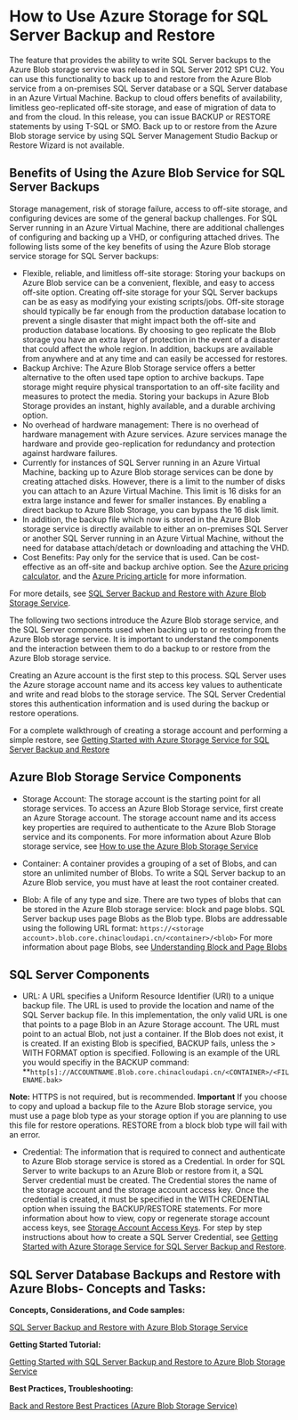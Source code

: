 <properties linkid="manage-services-storage-SQL-Server-backup" urlDisplayName="Storage for SQL Server backups" pageTitle="How to use Azure storage for SQL Server backup and restore | Azure" metaKeywords="" description="" metaCanonical="" services="storage" documentationCenter="" title="How to Use Azure Storage for SQL Server Backup and Restore" authors="karaman" solutions="" manager="clairt" editor="tysonn" />



<h1 id="SQLServerBackupandRestoretostorage">  How to Use Azure Storage for SQL Server Backup and Restore</h1>

The feature that provides the ability to write SQL Server backups to the Azure Blob storage service was released in SQL Server 2012 SP1 CU2. You can use this functionality to back up to and restore from the Azure Blob service from a on-premises SQL Server database or a SQL Server database in an Azure Virtual Machine. Backup to cloud offers benefits of availability, limitless geo-replicated off-site storage, and ease of migration of data to and from the cloud.   In this release, you can issue BACKUP or RESTORE statements by using T-SQL or SMO. Back up to or restore from the Azure Blob storage service by using SQL Server Management Studio Backup or Restore Wizard is not available.

<h2> Benefits of Using the Azure Blob Service for SQL Server Backups</h2>

Storage management, risk of storage failure, access to off-site storage, and configuring devices are some of the general backup challenges.  For SQL Server running in an Azure Virtual Machine, there are additional challenges of configuring and backing up a VHD, or configuring attached drives. The following lists some of the key benefits of using the Azure Blob storage service storage for SQL Server backups:

* Flexible, reliable, and limitless off-site storage: Storing your backups on Azure Blob service can be a convenient, flexible, and easy to access off-site option. Creating off-site storage for your SQL Server backups can be as easy as modifying your existing scripts/jobs. Off-site storage should typically be far enough from the production database location to prevent a single disaster that might impact both the off-site and production database locations. By choosing to geo replicate the Blob storage you have an extra layer of protection in the event of a disaster that could affect the whole region. In addition, backups are available from anywhere and at any time and can easily be accessed for restores.
* Backup Archive: The Azure Blob Storage service offers a better alternative to the often used tape option to archive backups. Tape storage might require physical transportation to an off-site facility and measures to protect the media. Storing your backups in Azure Blob Storage provides an instant, highly available, and a durable archiving option.
* No overhead of hardware management: There is no overhead of hardware management with Azure services. Azure services manage the hardware and provide geo-replication for redundancy and protection against hardware failures.
* Currently for instances of SQL Server running in an Azure Virtual Machine, backing up to Azure Blob storage services can be done by creating attached disks. However, there is a limit to the number of disks you can attach to an Azure Virtual Machine. This limit is 16 disks for an extra large instance and fewer for smaller instances. By enabling a direct backup to Azure Blob Storage, you can bypass the 16 disk limit.
* In addition, the backup file which now is stored in the Azure Blob storage service is directly available to either an on-premises SQL Server or another SQL Server running in an Azure Virtual Machine, without the need for database attach/detach or downloading and attaching the VHD.
* Cost Benefits: Pay only for the service that is used. Can be cost-effective as an off-site and backup archive option. See the [Azure pricing calculator](/zh-cn/pricing/calculator/#data-management "Pricing Calculator"), and the [Azure Pricing article](/zh-cn/pricing/ "Pricing article") for more information.

For more details, see [SQL Server Backup and Restore with Azure Blob Storage Service](http://msdn.microsoft.com/zh-cn/library/jj919148.aspx).

The following two sections introduce the Azure Blob storage service, and the SQL Server components used when backing up to or restoring from the Azure Blob storage service. It is important to understand the components and the interaction between them to do a backup to or restore from the Azure Blob storage service. 

Creating an Azure account is the first step to this process. SQL Server uses the Azure storage account name and its access key values to authenticate and write and read blobs to the storage service. The SQL Server Credential stores this authentication information and is used during the backup or restore operations. 

For a complete walkthrough of creating a storage account and performing a simple restore, see [Getting Started with Azure Storage Service for SQL Server Backup and Restore](http://msdn.microsoft.com/zh-cn/library/jj720558.aspx)

## Azure Blob Storage Service Components 

* Storage Account: The storage account is the starting point for all storage services. To access an Azure Blob Storage service, first create an Azure Storage account. The storage account name and its access key properties are required to authenticate to the Azure Blob Storage service and its components. 
For more information about Azure Blob storage service, see [How to use the Azure Blob Storage Service](/zh-cn/develop/net/how-to-guides/blob-storage-v17/)

* Container: A container provides a grouping of a set of Blobs, and can store an unlimited number of Blobs. To write a SQL Server backup to an Azure Blob service, you must have at least the root container created. 

* Blob: A file of any type and size. There are two types of blobs that can be stored in the Azure Blob storage service: block and page blobs.  SQL Server backup uses page Blobs as the Blob type. Blobs are addressable using the following URL format: `https://<storage account>.blob.core.chinacloudapi.cn/<container>/<blob>`
For more information about page Blobs, see [Understanding Block and Page Blobs](http://msdn.microsoft.com/zh-cn/library/azure/ee691964.aspx)

## SQL Server Components

* URL: A URL specifies a Uniform Resource Identifier (URI) to a unique backup file. The URL is used to provide the location and name of the SQL Server backup file. In this implementation, the only valid URL is one that points to a page Blob in an Azure Storage account. The URL must point to an actual Blob, not just a container. If the Blob does not exist, it is created. If an existing Blob is specified, BACKUP fails, unless the > WITH FORMAT option is specified. 
Following is an example of the URL you would specifiy in the BACKUP command: 
**`http[s]://ACCOUNTNAME.Blob.core.chinacloudapi.cn/<CONTAINER>/<FILENAME.bak>`

<b>Note:</b> HTTPS is not required, but is recommended.
<b>Important</b>
If you choose to copy and upload a backup file to the Azure Blob storage service, you must use a page blob type as your storage option if you are planning to use this file for restore operations. RESTORE from a block blob type will fail with an error. 

* Credential: The information that is required to connect and authenticate to Azure Blob storage service is stored as a Credential.  In order for SQL Server to write backups to an Azure Blob or restore from it, a SQL Server credential must be created. The Credential stores the name of the storage account and the storage account access key.  Once the credential is created, it must be specified in the WITH CREDENTIAL option when issuing the BACKUP/RESTORE statements. For more information about how to view, copy or regenerate storage account access keys, see [Storage Account Access Keys](http://msdn.microsoft.com/zh-cn/library/azure/hh531566.aspx).
For step by step instructions about how to create a SQL Server Credential, see [Getting Started with Azure Storage Service for SQL Server Backup and Restore](http://msdn.microsoft.com/zh-cn/library/jj720558.aspx).

## SQL Server Database Backups and Restore with Azure Blobs- Concepts and Tasks:

**Concepts, Considerations, and Code samples:**

[SQL Server Backup and Restore with Azure Blob Storage Service](http://msdn.microsoft.com/zh-cn/library/jj919148.aspx)

**Getting Started Tutorial:**

[Getting Started with SQL Server Backup and Restore to Azure Blob Storage Service](http://msdn.microsoft.com/zh-cn/library/jj720558.aspx "Tutorial")

**Best Practices, Troubleshooting:**
	
[Back and Restore Best Practices (Azure Blob Storage Service)](http://msdn.microsoft.com/zh-cn/library/jj919149.aspx)




	




